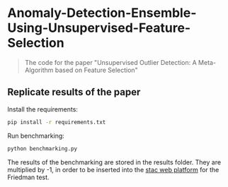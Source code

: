# Anomaly-Detection-Ensemble-Using-Unsupervised-Feature-Selection
> The code for the paper "Unsupervised Outlier Detection: A Meta-Algorithm
> based on Feature Selection"

## Replicate results of the paper

Install the requirements:

```sh
pip install -r requirements.txt
```

Run benchmarking: 

```sh
python benchmarking.py
```

The results of the benchmarking are stored in the results folder. 
They are multiplied by -1, in order to be inserted into the
[stac web platform](https://tec.citius.usc.es/stac/) for the Friedman test.